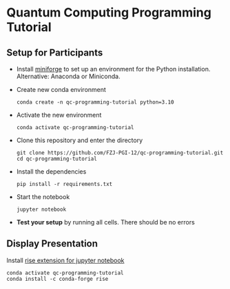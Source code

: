 Quantum Computing Programming Tutorial
======================================

Setup for Participants
----------------------

 - Install [miniforge](https://github.com/conda-forge/miniforge) to set up an environment for the Python installation. Alternative: Anaconda or Miniconda.
 - Create new conda environment
    
       conda create -n qc-programming-tutorial python=3.10  

 - Activate the new environment

       conda activate qc-programming-tutorial

 - Clone this repository and enter the directory

       git clone https://github.com/FZJ-PGI-12/qc-programming-tutorial.git
       cd qc-programming-tutorial

 - Install the dependencies

       pip install -r requirements.txt

 - Start the notebook

       jupyter notebook
 
 - **Test your setup** by running all cells. There should be no errors 

Display Presentation
--------------------

Install [rise extension for jupyter notebook](https://rise.readthedocs.io/en/stable/index.html)

    conda activate qc-programming-tutorial
    conda install -c conda-forge rise

